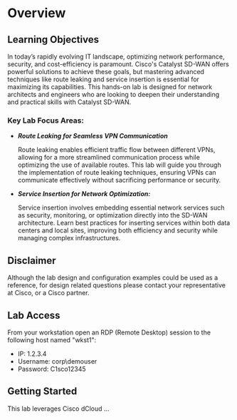 # Overview

## Learning Objectives

In today’s rapidly evolving IT landscape, optimizing network performance, security, and cost-efficiency is paramount. Cisco's Catalyst SD-WAN offers powerful solutions to achieve these goals, but mastering advanced techniques like route leaking and service insertion is essential for maximizing its capabilities. This hands-on lab is designed for network architects and engineers who are looking to deepen their understanding and practical skills with Catalyst SD-WAN.

### Key Lab Focus Areas:
- ***Route Leaking for Seamless VPN Communication***

  Route leaking enables efficient traffic flow between different VPNs, allowing for a more streamlined communication process while optimizing the use of available routes. This lab will guide you through the implementation of route leaking techniques, ensuring VPNs can communicate effectively without sacrificing performance or security.

- ***Service Insertion for Network Optimization:***

  Service insertion involves embedding essential network services such as security, monitoring, or optimization directly into the SD-WAN architecture. Learn best practices for inserting services within both data centers and local sites, improving both efficiency and security while managing complex infrastructures.

## Disclaimer

Although the lab design and configuration examples could be used as a reference, for design related questions please contact your representative at Cisco, or a Cisco partner.

## Lab Access

From your workstation open an RDP (Remote Desktop) session to the following host named "wkst1":

- IP: 1.2.3.4
- Username: corp\demouser
- Password: C1sco12345

## Getting Started

This lab leverages Cisco dCloud ...
